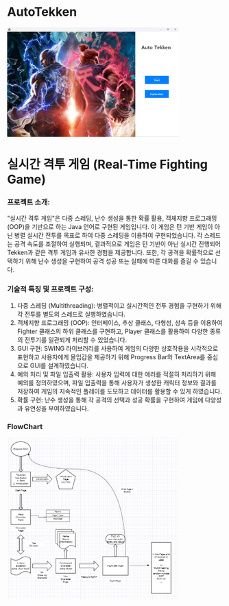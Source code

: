 # AutoTekken

<img src="assets/thumbnail.jpg" alt="이미지 설명" width="400" height="auto">

# 실시간 격투 게임 (Real-Time Fighting Game)
### 프로젝트 소개:

"실시간 격투 게임"은 다중 스레딩, 난수 생성을 통한 확률 활용, 객체지향 프로그래밍 (OOP)을 기반으로 하는 Java 언어로 구현된 게임입니다. 이 게임은 턴 기반 게임이 아닌 병렬 실시간 전투를 목표로 하여 다중 스레딩을 이용하여 구현되었습니다. 각 스레드는 공격 속도를 조절하여 실행되며, 결과적으로 게임은 턴 기반이 아닌 실시간 진행되어 Tekken과 같은 격투 게임과 유사한 경험을 제공합니다. 또한, 각 공격을 확률적으로 선택하기 위해 난수 생성을 구현하여 공격 성공 또는 실패에 따른 대화를 즐길 수 있습니다.

### 기술적 특징 및 프로젝트 구성:

1. 다중 스레딩 (Multithreading): 병렬적이고 실시간적인 전투 경험을 구현하기 위해 각 전투를 별도의 스레드로 실행하였습니다.
2. 객체지향 프로그래밍 (OOP): 인터페이스, 추상 클래스, 다형성, 상속 등을 이용하여 Fighter 클래스의 하위 클래스를 구현하고, Player 클래스를 활용하여 다양한 종류의 전투기를 일관되게 처리할 수 있었습니다.
3. GUI 구현: SWING 라이브러리를 사용하여 게임의 다양한 상호작용을 시각적으로 표현하고 사용자에게 몰입감을 제공하기 위해 Progress Bar와 TextArea를 중심으로 GUI를 설계하였습니다.
4. 예외 처리 및 파일 입출력 활용: 사용자 입력에 대한 에러를 적절히 처리하기 위해 예외를 정의하였으며, 파일 입출력을 통해 사용자가 생성한 캐릭터 정보와 결과를 저장하여 게임의 지속적인 플레이를 도모하고 데이터를 활용할 수 있게 하였습니다.
5. 확률 구현: 난수 생성을 통해 각 공격의 선택과 성공 확률을 구현하여 게임에 다양성과 유연성을 부여하였습니다.

### FlowChart

<img src="assets/flowchart.jpg" alt="이미지 설명" width="400" height="auto">

